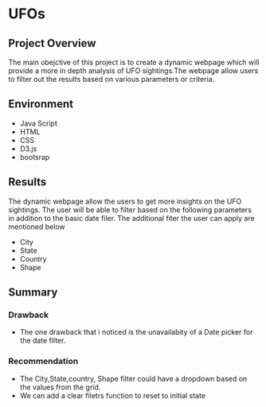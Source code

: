 # UFOs
## Project Overview
 The main obejctive of this project is to create a dynamic webpage which will provide a more in depth analysis of UFO sightings.The webpage allow users to filter out the results based on various parameters or criteria.
 
 ## Environment
 - Java Script
 - HTML
 - CSS
 - D3.js
 - bootsrap
 
 ## Results
 
The dynamic webpage allow the users to get more insights on the UFO sightings. The user will be able to filter based on the following parameters in addition to the basic date filer. The additional fiter the user can apply are mentioned below
 - City
 - State
 - Country
 - Shape

## Summary

### Drawback
- The one drawback that i noticed is the unavailabity of a Date picker for the date filter.
### Recommendation
- The City,State,country, Shape filter could have a dropdown based on the values from the grid.
- We can add a clear filetrs function to reset to initial state
